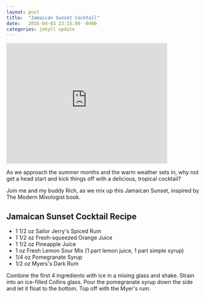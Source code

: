 ```yaml
---
layout: post
title:  "Jamaican Sunset Cocktail"
date:   2016-04-03 23:15:09 -0400
categories: jekyll update
---
```


<iframe width="420" height="315" src="http://www.youtube.com/embed/N_cCgwatOfI" frameborder="0" allowfullscreen></iframe>

As we approach the summer months and the warm weather sets in, why not get a head start and kick things off with a delicious, tropical cocktail?

Join me and my buddy Rich, as we mix up this Jamaican Sunset, inspired by The Modern Mixologist book.

## Jamaican Sunset Cocktail Recipe

* 1 1/2 oz Sailor Jerry's Spiced Rum
* 1 1/2 oz Fresh-squeezed Orange Juice
* 1 1/2 oz Pineapple Juice
* 1 oz Fresh Lemon Sour Mix (1 part lemon juice, 1 part simple syrup)
* 1/4 oz Pomegranate Syrup
* 1/2 oz Myers's Dark Rum

Combine the first 4 ingredients with ice in a mixing glass and shake. Strain into an ice-filled Collins glass. Pour the pomegranate syrup down the side and let it float to the bottom. Top off with the Myer's rum.
